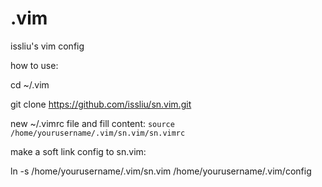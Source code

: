# .vim
issliu's vim config

how to use:

cd ~/.vim

git clone https://github.com/issliu/sn.vim.git

new ~/.vimrc file and fill content:
`
source /home/yourusername/.vim/sn.vim/sn.vimrc
`

make a soft link config to sn.vim:

ln -s /home/yourusername/.vim/sn.vim /home/yourusername/.vim/config
